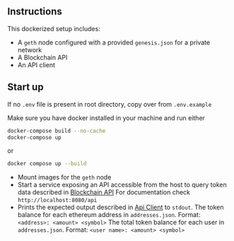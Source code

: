 ## Instructions

This dockerized setup includes:
- A `geth` node configured with a provided `genesis.json` for a private network
- A Blockchain API
- An API client

## Start up
If no `.env` file is present in root directory, copy over from `.env.example` 

Make sure you have docker installed in your machine and run either
```sh
docker-compose build --no-cache
docker-compose up
```
or
```sh
docker compose up --build
```

- Mount images for the `geth` node
- Start a service exposing an API accessible from the host to query token data described in [Blockchain API](#blockchain-api)
    For documentation check `http://localhost:8080/api`
- Prints the expected output described in [Api Client](#api-client) to `stdout`.
    The token balance for each ethereum address in `addresses.json`. Format: `<address>: <amount> <symbol>`
    The total token balance for each user in `addresses.json`. Format: `<user name>: <amount> <symbol>`
